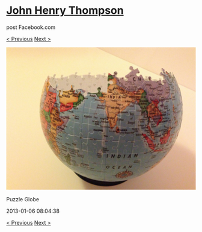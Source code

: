 # [John Henry Thompson](../README.md)
post Facebook.com

[< Previous](2013-01-06-3.md) [Next >](2013-01-04-1.md)

[![](../media/2013-01-06/Puzzle-Globe-3.jpg)](../README.md)

Puzzle Globe

2013-01-06 08:04:38

[< Previous](2013-01-06-3.md) [Next >](2013-01-04-1.md)